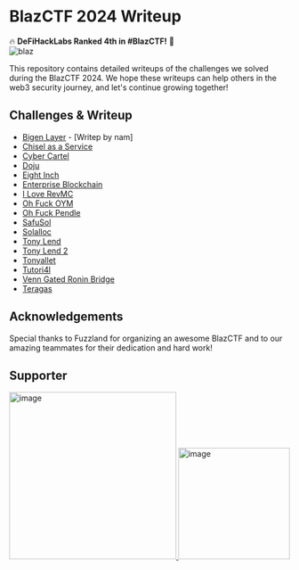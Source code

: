 # BlazCTF 2024 Writeup

🔥  **DeFiHackLabs Ranked 4th in #BlazCTF!** 💪  
![blaz](https://github.com/user-attachments/assets/66da8b5a-1944-43f8-a820-6126d9384ac5)


This repository contains detailed writeups of the challenges we solved during the BlazCTF 2024. We hope these writeups can help others in the web3 security journey, and let's continue growing together!

## Challenges & Writeup
- [Bigen Layer](https://github.com/fuzzland/blazctf-2024/tree/main/bigen-layer) - [Writep by nam]
- [Chisel as a Service](https://github.com/fuzzland/blazctf-2024/tree/main/chisel-as-a-service)
- [Cyber Cartel](https://github.com/fuzzland/blazctf-2024/tree/main/cyber-cartel)
- [Doju](https://github.com/fuzzland/blazctf-2024/tree/main/doju)
- [Eight Inch](https://github.com/fuzzland/blazctf-2024/tree/main/eight-inch)
- [Enterprise Blockchain](https://github.com/fuzzland/blazctf-2024/tree/main/enterprise-blockchain)
- [I Love RevMC](https://github.com/fuzzland/blazctf-2024/tree/main/i-love-revmc)
- [Oh Fuck OYM](https://github.com/fuzzland/blazctf-2024/tree/main/oh-fuck-oym)
- [Oh Fuck Pendle](https://github.com/fuzzland/blazctf-2024/tree/main/oh-fuck-pendle)
- [SafuSol](https://github.com/fuzzland/blazctf-2024/tree/main/safusol)
- [Solalloc](https://github.com/fuzzland/blazctf-2024/tree/main/solalloc)
- [Tony Lend](https://github.com/fuzzland/blazctf-2024/tree/main/tony-lend)
- [Tony Lend 2](https://github.com/fuzzland/blazctf-2024/tree/main/tony-lend-2)
- [Tonyallet](https://github.com/fuzzland/blazctf-2024/tree/main/tonyallet)
- [Tutori4l](https://github.com/fuzzland/blazctf-2024/tree/main/tutori4l)
- [Venn Gated Ronin Bridge](https://github.com/fuzzland/blazctf-2024/tree/main/venn-gated-ronin-bridge)
- [Teragas](https://github.com/fuzzland/blazctf-2024/tree/main/teragas)

## Acknowledgements
Special thanks to Fuzzland for organizing an awesome BlazCTF and to our amazing teammates for their dedication and hard work!

## Supporter

<a href="https://x.com/fuzzland_">
  <img src="https://github.com/user-attachments/assets/c5a1ea17-3d56-412a-87bb-fef2187eadad" alt="image" width="300"/>
</a>

<a href="https://x.com/GCCofCommons">
  <img src="https://github.com/user-attachments/assets/4da1e7de-2068-4c3f-a8b9-60beb0ea32ee" alt="image" width="200"/>
</a>

